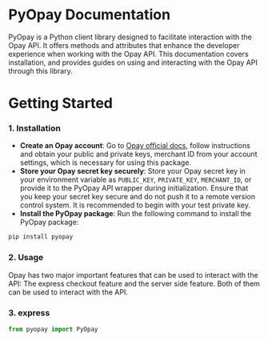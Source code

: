 # PyOpay Documentation
PyOpay is a Python client library designed to facilitate interaction with the Opay API. It offers methods and attributes that enhance the developer experience when working with the Opay API. This documentation covers installation, and provides guides on using and interacting with the Opay API through this library.

# Getting Started
### 1. Installation

- **Create an Opay account**: Go to [Opay official docs](https://documentation.opaycheckout.com/), follow instructions and obtain your public and private keys, merchant ID from your account settings, which is necessary for using this package.
- **Store your Opay secret key securely**: Store your Opay secret key in your environment variable as `PUBLIC_KEY`, `PRIVATE_KEY`, `MERCHANT_ID`, or provide it to the PyOpay API wrapper during initialization. Ensure that you keep your secret key secure and do not push it to a remote version control system. It is recommended to begin with your test private key.
- **Install the PyOpay package**: Run the following command to install the PyOpay package:

```bash
pip install pyopay
```

### 2. Usage
Opay has two major important features that can be used to interact with the API:
The express checkout feature and the server side feature. Both of them can be used to interact with the API.

### 3. express 
```python
from pyopay import PyOpay
